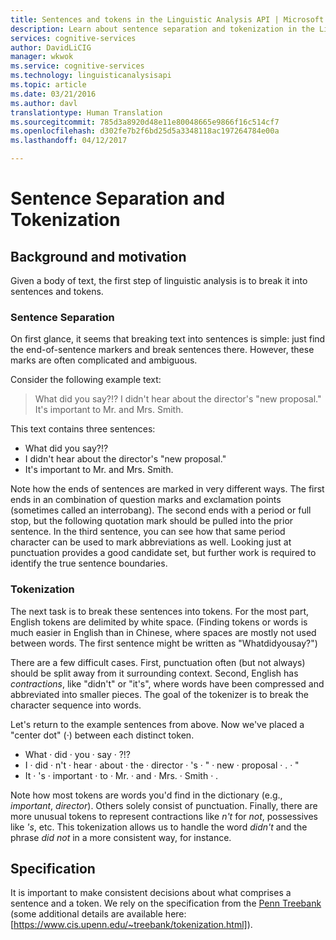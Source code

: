 ```yaml
---
title: Sentences and tokens in the Linguistic Analysis API | Microsoft Docs
description: Learn about sentence separation and tokenization in the Linguistic Analysis API in Cognitive Services.
services: cognitive-services
author: DavidLiCIG
manager: wkwok
ms.service: cognitive-services
ms.technology: linguisticanalysisapi
ms.topic: article
ms.date: 03/21/2016
ms.author: davl
translationtype: Human Translation
ms.sourcegitcommit: 785d3a8920d48e11e80048665e9866f16c514cf7
ms.openlocfilehash: d302fe7b2f6bd25d5a3348118ac197264784e00a
ms.lasthandoff: 04/12/2017

---
```


# <a name="sentence-separation-and-tokenization"></a>Sentence Separation and Tokenization

## <a name="background-and-motivation"></a>Background and motivation

Given a body of text, the first step of linguistic analysis is to break it into sentences and tokens.

### <a name="sentence-separation"></a>Sentence Separation

On first glance, it seems that breaking text into sentences is simple: just find the end-of-sentence markers and break sentences there.
However, these marks are often complicated and ambiguous.

Consider the following example text:

> What did you say?!? I didn't hear about the director's "new proposal." It's important to Mr. and Mrs. Smith.

This text contains three sentences:

- What did you say?!?
- I didn't hear about the director's "new proposal."
- It's important to Mr. and Mrs. Smith.

Note how the ends of sentences are marked in very different ways.
The first ends in an combination of question marks and exclamation points (sometimes called an interrobang).
The second ends with a period or full stop, but the following quotation mark should be pulled into the prior sentence.
In the third sentence, you can see how that same period character can be used to mark abbreviations as well.
Looking just at punctuation provides a good candidate set, but further work is required to identify the true sentence boundaries.

### <a name="tokenization"></a>Tokenization

The next task is to break these sentences into tokens.
For the most part, English tokens are delimited by white space.
(Finding tokens or words is much easier in English than in Chinese, where spaces are mostly not used between words.
The first sentence might be written as "Whatdidyousay?")

There are a few difficult cases.
First, punctuation often (but not always) should be split away from it surrounding context.
Second, English has *contractions*, like "didn't" or "it's", where words have been compressed and abbreviated into smaller pieces. The goal of the tokenizer is to break the character sequence into words.

Let's return to the example sentences from above.
Now we've placed a "center dot" (&middot;) between each distinct token.

- What &middot; did &middot; you &middot; say &middot; ?!?
- I &middot; did &middot; n't &middot; hear &middot; about &middot; the &middot; director &middot; 's &middot; " &middot; new &middot; proposal &middot; . &middot; "
- It &middot; 's &middot; important &middot; to &middot; Mr. &middot; and &middot; Mrs. &middot; Smith &middot; .

Note how most tokens are words you'd find in the dictionary (e.g., *important*, *director*).
Others solely consist of punctuation.
Finally, there are more unusual tokens to represent contractions like *n't* for *not*, possessives like *'s*, etc. This tokenization allows us to handle the word *didn't* and the phrase *did not* in a more consistent way, for instance.

## <a name="specification"></a>Specification

It is important to make consistent decisions about what comprises a sentence and a token.
We rely on the specification from the [Penn Treebank](https://www.cis.upenn.edu/~treebank/) (some additional details are available  here: [https://www.cis.upenn.edu/~treebank/tokenization.html]).

